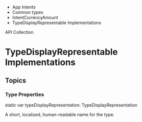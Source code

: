 

- App Intents
- Common types
- IntentCurrencyAmount
-  TypeDisplayRepresentable Implementations 

API Collection

# TypeDisplayRepresentable Implementations

## Topics

### Type Properties

static var typeDisplayRepresentation: TypeDisplayRepresentation

A short, localized, human-readable name for the type.


